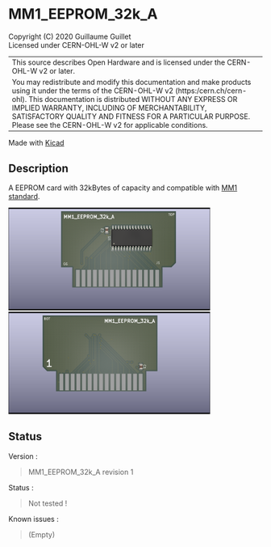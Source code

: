 # MM1_EEPROM_32k_A

Copyright (C) 2020 Guillaume Guillet\
Licensed under CERN-OHL-W v2 or later

<table border="0px">
<tr>
<td>
This source describes Open Hardware and is licensed under the CERN-OHL-W v2 or later.
</td>
</tr>
<tr>
<td>
You may redistribute and modify this documentation and make products
using it under the terms of the CERN-OHL-W v2 (https:/cern.ch/cern-ohl).
This documentation is distributed WITHOUT ANY EXPRESS OR IMPLIED
WARRANTY, INCLUDING OF MERCHANTABILITY, SATISFACTORY QUALITY
AND FITNESS FOR A PARTICULAR PURPOSE. Please see the CERN-OHL-W v2
for applicable conditions.
</td>
</tr>
</table>

Made with [Kicad](https://kicad.org/)

## Description
A EEPROM card with 32kBytes of capacity and compatible with [MM1 standard](https://github.com/JonathSpirit/GComputer_standard).

<img src="images/MM1_EEPROM_32k_A_3D_TOP.png" alt="MM1_EEPROM_32k_A_3D_TOP_image" width="400"/> <img src="images/MM1_EEPROM_32k_A_3D_BOT.png" alt="MM1_EEPROM_32k_A_3D_BOT_image" width="400"/>

## Status

Version :
> MM1_EEPROM_32k_A revision 1

Status :
> Not tested !

Known issues :
> (Empty)
